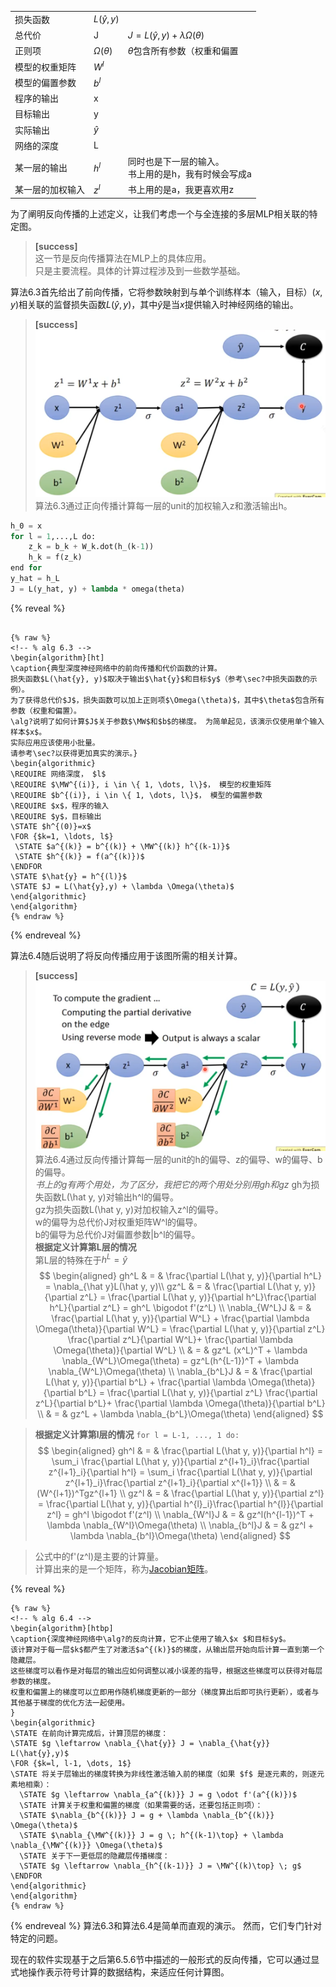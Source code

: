 ||||
|---|---|---|
|损失函数|$L(\hat y, y)$||
|总代价|J|$J= L(\hat y, y) + \lambda \Omega(\theta)$|
|正则项|$\Omega(\theta)$|$\theta$包含所有参数（权重和偏置|
|模型的权重矩阵|$W^l$||
|模型的偏置参数|$b^l$||
|程序的输出|x||
|目标输出|y||
|实际输出|$\hat y$||
|网络的深度|L|
|某一层的输出|$h^l$|同时也是下一层的输入。<br>书上用的是h，我有时候会写成a|
|某一层的加权输入|$z^l$|书上用的是a，我更喜欢用z|


为了阐明反向传播的上述定义，让我们考虑一个与全连接的多层MLP相关联的特定图。
> **[success]**  
> 这一节是反向传播算法在MLP上的具体应用。  
> 只是主要流程。具体的计算过程涉及到一些数学基础。  

算法6.3首先给出了前向传播，它将参数映射到与单个训练样本（输入，目标）$(x,y)$相关联的监督损失函数$L(\hat{y}, y)$，其中$\hat{y}$是当$x$提供输入时神经网络的输出。  
> **[success]**  
> ![](/assets/images/Chapter6/9.png)    
> 算法6.3通过正向传播计算每一层的unit的加权输入z和激活输出h。  
>
```python
h_0 = x
for l = 1,...,L do:
    z_k = b_k + W_k.dot(h_(k-1))
    h_k = f(z_k)
end for
y_hat = h_L
J = L(y_hat, y) + lambda * omega(theta)
```

{% reveal %}
```

{% raw %}
<!-- % alg 6.3 -->
\begin{algorithm}[ht]
\caption{典型深度神经网络中的前向传播和代价函数的计算。
损失函数$L(\hat{y}, y)$取决于输出$\hat{y}$和目标$y$（参考\sec?中损失函数的示例）。
为了获得总代价$J$，损失函数可以加上正则项$\Omega(\theta)$，其中$\theta$包含所有参数（权重和偏置）。
\alg?说明了如何计算$J$关于参数$\MW$和$b$的梯度。 为简单起见，该演示仅使用单个输入样本$x$。
实际应用应该使用小批量。
请参考\sec?以获得更加真实的演示。}
\begin{algorithmic}
\REQUIRE 网络深度， $l$
\REQUIRE $\MW^{(i)}, i \in \{ 1, \dots, l\}$， 模型的权重矩阵
\REQUIRE $b^{(i)}, i \in \{ 1, \dots, l\}$， 模型的偏置参数
\REQUIRE $x$，程序的输入
\REQUIRE $y$，目标输出
\STATE $h^{(0)}=x$
\FOR {$k=1, \ldots, l$}
 \STATE $a^{(k)} = b^{(k)} + \MW^{(k)} h^{(k-1)}$
 \STATE $h^{(k)} = f(a^{(k)})$
\ENDFOR
\STATE $\hat{y} = h^{(l)}$
\STATE $J = L(\hat{y},y) + \lambda \Omega(\theta)$
\end{algorithmic}
\end{algorithm}
{% endraw %}
```
{% endreveal %}

算法6.4随后说明了将反向传播应用于该图所需的相关计算。   
> **[success]**  
> ![](/assets/images/Chapter6/10.png)    
> 算法6.4通过反向传播计算每一层的unit的h的偏导、z的偏导、w的偏导、b的偏导。  
> *书上的g有两个用处，为了区分，我把它的两个用处分别用gh和gz*
gh为损失函数L(\hat y, y)对输出h^l的偏导。  
gz为损失函数L(\hat y, y)对加权输入z^l的偏导。  
w的偏导为总代价J对权重矩阵W^l的偏导。  
b的偏导为总代价J对偏置参数|b^l的偏导。  
> **根据定义计算第L层的情况**  
第L层的特殊在于$h^L = \hat y$  
$$
\begin{aligned}
gh^L & = & \frac{\partial L(\hat y, y)}{\partial h^L}
 = \nabla_{\hat y}L(\hat y, y)\\
gz^L & = & \frac{\partial L(\hat y, y)}{\partial z^L}
 = \frac{\partial L(\hat y, y)}{\partial h^L}\frac{\partial h^L}{\partial z^L}
 = gh^L \bigodot f'(z^L) \\
\nabla_{W^L}J & = & \frac{\partial L(\hat y, y)}{\partial W^L} +  \frac{\partial \lambda \Omega(\theta)}{\partial W^L}
 = \frac{\partial L(\hat y, y)}{\partial z^L} \frac{\partial z^L}{\partial W^L}+ \frac{\partial \lambda \Omega(\theta)}{\partial W^L} \\
 & = & gz^L (x^L)^T + \lambda \nabla_{W^L}\Omega(\theta)
 = gz^L(h^{L-1})^T + \lambda \nabla_{W^L}\Omega(\theta) \\
\nabla_{b^L}J & = & \frac{\partial L(\hat y, y)}{\partial b^L} +  \frac{\partial \lambda \Omega(\theta)}{\partial b^L} = \frac{\partial L(\hat y, y)}{\partial z^L} \frac{\partial z^L}{\partial b^L}+ \frac{\partial \lambda \Omega(\theta)}{\partial b^L} \\
 & = & gz^L + \lambda \nabla_{b^L}\Omega(\theta)
\end{aligned}
$$

> **根据定义计算第l层的情况**
> ```for l = L-1, ..., 1 do:```   
$$
\begin{aligned}
gh^l & = & \frac{\partial L(\hat y, y)}{\partial h^l}
= \sum_i \frac{\partial L(\hat y, y)}{\partial z^{l+1}_i}\frac{\partial z^{l+1}_i}{\partial h^l}
= \sum_i \frac{\partial L(\hat y, y)}{\partial z^{l+1}_i}\frac{\partial z^{l+1}_i}{\partial x^{l+1}} \\
& = &(W^{l+1})^Tgz^{l+1} \\
gz^l & = & 
\frac{\partial L(\hat y, y)}{\partial z^l}
= \frac{\partial L(\hat y, y)}{\partial h^{l}_i}\frac{\partial h^{l}}{\partial z^l} = gh^l \bigodot f'(z^l) \\
\nabla_{W^l}J & = & gz^l(h^{l-1})^T + \lambda \nabla_{W^l}\Omega(\theta) \\
\nabla_{b^l}J & = & gz^l + \lambda \nabla_{b^l}\Omega(\theta)
\end{aligned}
$$

> 公式中的f'(z^l)是主要的计算量。  
计算出来的是一个矩阵，称为[Jacobian矩阵](https://windmising.gitbook.io/mathematics-basic-for-ml/xian-xing-dai-shu/special_matrix)。  



{% reveal %}
```
{% raw %}
<!-- % alg 6.4 -->
\begin{algorithm}[htbp]
\caption{深度神经网络中\alg?的反向计算，它不止使用了输入$x $和目标$y$。
该计算对于每一层$k$都产生了对激活$a^{(k)}$的梯度，从输出层开始向后计算一直到第一个隐藏层。
这些梯度可以看作是对每层的输出应如何调整以减小误差的指导，根据这些梯度可以获得对每层参数的梯度。
权重和偏置上的梯度可以立即用作随机梯度更新的一部分（梯度算出后即可执行更新），或者与其他基于梯度的优化方法一起使用。
}
\begin{algorithmic}
\STATE 在前向计算完成后，计算顶层的梯度：
\STATE $g \leftarrow \nabla_{\hat{y}} J = \nabla_{\hat{y}} L(\hat{y},y)$
\FOR {$k=l, l-1, \dots, 1$}
\STATE 将关于层输出的梯度转换为非线性激活输入前的梯度（如果 $f$ 是逐元素的，则逐元素地相乘）：
  \STATE $g \leftarrow \nabla_{a^{(k)}} J = g \odot f'(a^{(k)})$
  \STATE 计算关于权重和偏置的梯度（如果需要的话，还要包括正则项）：
  \STATE $\nabla_{b^{(k)}} J = g + \lambda \nabla_{b^{(k)}} \Omega(\theta)$
  \STATE $\nabla_{\MW^{(k)}} J = g \; h^{(k-1)\top} + \lambda \nabla_{\MW^{(k)}} \Omega(\theta)$
  \STATE 关于下一更低层的隐藏层传播梯度：
  \STATE $g \leftarrow \nabla_{h^{(k-1)}} J = \MW^{(k)\top} \; g$
\ENDFOR
\end{algorithmic}
\end{algorithm}
{% endraw %}
```
{% endreveal %}
算法6.3和算法6.4是简单而直观的演示。
然而，它们专门针对特定的问题。

现在的软件实现基于之后第6.5.6节中描述的一般形式的反向传播，它可以通过显式地操作表示符号计算的数据结构，来适应任何计算图。